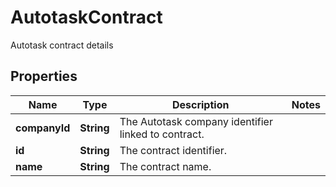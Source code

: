 

# AutotaskContract

Autotask contract details

## Properties

| Name | Type | Description | Notes |
|------------ | ------------- | ------------- | -------------|
|**companyId** | **String** | The Autotask company identifier linked to contract. |  |
|**id** | **String** | The contract identifier. |  |
|**name** | **String** | The contract name. |  |



